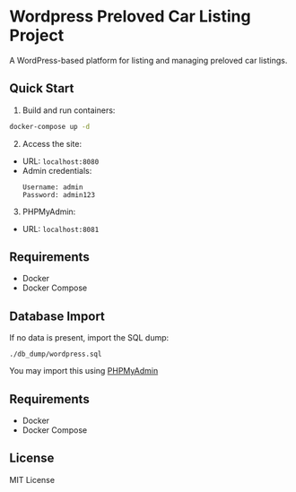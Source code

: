 # Wordpress Preloved Car Listing Project

A WordPress-based platform for listing and managing preloved car listings.

## Quick Start

1. Build and run containers:
```bash
docker-compose up -d
```

2. Access the site:
- URL: `localhost:8080`
- Admin credentials:
  ```
  Username: admin
  Password: admin123
  ```

3. PHPMyAdmin:
- URL: `localhost:8081`

## Requirements

- Docker
- Docker Compose

## Database Import

If no data is present, import the SQL dump:
```
./db_dump/wordpress.sql
```
You may import this using [PHPMyAdmin](http://localhost:8081)

## Requirements

- Docker
- Docker Compose

## License

MIT License
